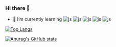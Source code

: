 ### Hi there 👋

- 🔭 I’m currently learning
![js](https://img.shields.io/badge/JavaScript-F7DF1E?style=for-the-badge&logo=JavaScript&logoColor=white)
![js](https://img.shields.io/badge/Python-3776AB?style=for-the-badge&logo=python&logoColor=white)
![js](https://img.shields.io/badge/C%2B%2B-00599C?style=for-the-badge&logo=c%2B%2B&logoColor=white)
![js](https://img.shields.io/badge/Markdown-000000?style=for-the-badge&logo=markdown&logoColor=white)
![js](https://img.shields.io/badge/R-276DC3?style=for-the-badge&logo=r&logoColor=white)

[![Top Langs](https://github-readme-stats.vercel.app/api/top-langs/?username=gundolflee)](https://github.com/anuraghazra/github-readme-stats)

[![Anurag's GitHub stats](https://github-readme-stats.vercel.app/api?username=gundolflee)](https://github.com/anuraghazra/github-readme-stats)


